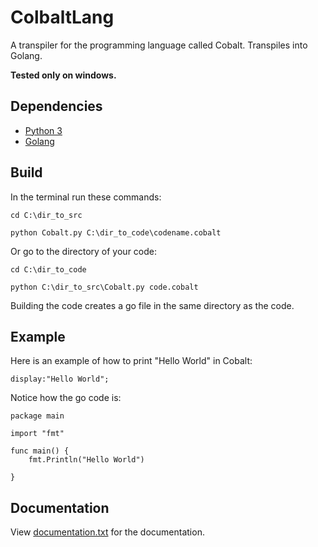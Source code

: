# ColbaltLang
A transpiler for the programming language called Cobalt. Transpiles into Golang.

**Tested only on windows.**

## Dependencies
* [Python 3](https://www.python.org/)
* [Golang](https://golang.org/)

## Build
In the terminal run these commands:

`cd C:\dir_to_src`

`python Cobalt.py C:\dir_to_code\codename.cobalt`

Or go to the directory of your code:

`cd C:\dir_to_code`

`python C:\dir_to_src\Cobalt.py code.cobalt`

Building the code creates a go file in the same directory as the code.

## Example
Here is an example of how to print "Hello World" in Cobalt:

~~~
display:"Hello World";
~~~

Notice how the go code is:

~~~
package main

import "fmt"

func main() {
	fmt.Println("Hello World")
	
}
~~~
## Documentation
View [documentation.txt](https://github.com/MonliH/ColbaltLang/blob/master/documentation.txt) for the documentation.
